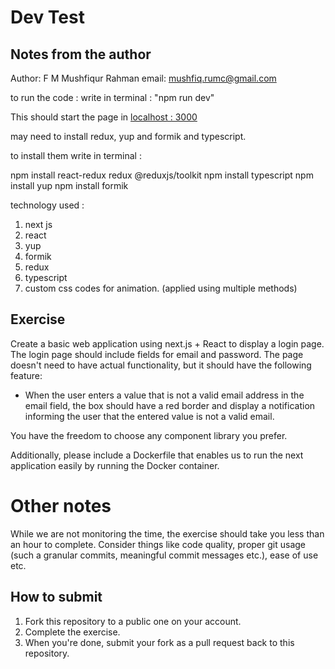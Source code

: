 # Dev Test

## Notes from the author

Author: F M Mushfiqur Rahman
email: mushfiq.rumc@gmail.com

to run the code :
write in terminal :
"npm run dev"

This should start the page in [localhost : 3000 ](http://localhost:3000/)

may need to install redux, yup and formik and typescript.

to install them write in terminal :

npm install react-redux redux @reduxjs/toolkit
npm install typescript
npm install yup
npm install formik

technology used :

1. next js
2. react
3. yup
4. formik
5. redux
6. typescript
7. custom css codes for animation. (applied using multiple methods)

## Exercise

Create a basic web application using next.js + React to display a login page. The login page should include fields for email and password. The page doesn't need to have actual functionality, but it should have the following feature:

- When the user enters a value that is not a valid email address in the email field, the box should have a red border and display a notification informing the user that the entered value is not a valid email.

You have the freedom to choose any component library you prefer.

Additionally, please include a Dockerfile that enables us to run the next application easily by running the Docker container.

# Other notes

While we are not monitoring the time, the exercise should take you less than an hour to complete. Consider things like code quality, proper git usage (such a granular commits, meaningful commit messages etc.), ease of use etc.

## How to submit

1. Fork this repository to a public one on your account.
2. Complete the exercise.
3. When you're done, submit your fork as a pull request back to this repository.
